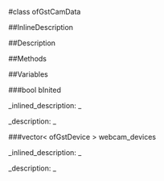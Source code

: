 #class ofGstCamData


<!--
_visible: True_
_advanced: True_
_istemplated: False_
_extends: _
-->

##InlineDescription






##Description





##Methods



##Variables



###bool bInited

<!--
_name: bInited_
_type: bool_
_access: public_
_version_started: 0.9.0_
_version_deprecated: _
_summary: _
_visible: True_
_constant: False_
_advanced: False_
-->

_inlined_description: _







_description: _







<!----------------------------------------------------------------------------->

###vector< ofGstDevice > webcam_devices

<!--
_name: webcam_devices_
_type: vector< ofGstDevice >_
_access: public_
_version_started: 0.9.0_
_version_deprecated: _
_summary: _
_visible: True_
_constant: False_
_advanced: False_
-->

_inlined_description: _







_description: _







<!----------------------------------------------------------------------------->

